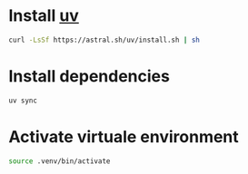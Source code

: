# Install [uv](https://docs.astral.sh/uv/getting-started/installation/#standalone-installer)
```bash
curl -LsSf https://astral.sh/uv/install.sh | sh
```

# Install dependencies
```bash
uv sync
```

# Activate virtuale environment
```bash
source .venv/bin/activate
```
